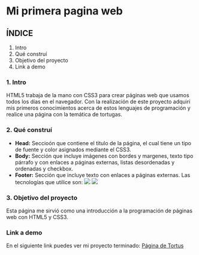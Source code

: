 # Mi primera pagina web
## ÍNDICE
1. Intro
2. Qué construí
3. Objetivo del proyecto
4. Link a demo

### 1. Intro
HTML5 trabaja de la mano con CSS3 para crear páginas web que usamos todos los días en el navegador. Con la realización de este proyecto adquirí mis primeros conocimientos acerca de estos lenguajes de programación y realice una página con la temática de tortugas.

### 2. Qué construí
- **Head:** Seccioón que contiene el titulo de la página, el cual tiene un tipo de fuente y color asignados mediante el CSS3.
- **Body:** Sección que incluye imágenes con bordes y margenes, texto tipo párrafo y con enlaces a páginas externas, listas desordenadas y ordenadas y checkbox.
- **Footer:** Sección que incluye texto con enlaces a páginas externas.
Las tecnologías que utilice son:  <img src="https://img.shields.io/badge/HTML5-E34F26?style=for-the-badge&logo=html5&logoColor=white" /> <img src="https://img.shields.io/badge/CSS3-1572B6?style=for-the-badge&logo=css3&logoColor=white" />

### 3. Objetivo del proyecto
Esta página me sirvió como una introducción a la programación de páginas web con HTML5 y CSS3.

### Link a demo
En el siguiente link puedes ver mi proyecto terminado: [Página de Tortus](#)

